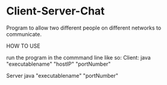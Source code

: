 # Client-Server-Chat

Program to allow two different people on different networks to communicate.

HOW TO USE

run the program in the commmand line like so:
Client:
java "executablename" "hostIP" "portNumber"

Server
java "executablename" "portNumber"
